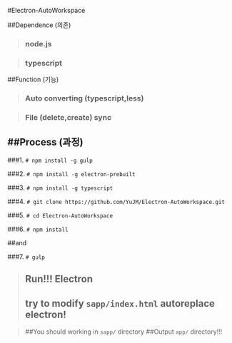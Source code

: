 
#Electron-AutoWorkspace

##Dependence (의존)
 
>### node.js

>### typescript

##Function (기능)

>### Auto converting (typescript,less)

>### File (delete,create) sync 

##Process (과정)
---

###1. ```# npm install -g gulp```

###2. ```# npm install -g electron-prebuilt```

###3. ```# npm install -g typescript```

###4. ```# git clone https://github.com/YuJM/Electron-AutoWorkspace.git```

###5. ```# cd Electron-AutoWorkspace```

###6. ```# npm install```

##and

###7. ```# gulp ```

>## Run!!! Electron
>## try to modify ```sapp/index.html``` autoreplace electron!

> ##You should working in ```sapp/``` directory
> ##Output ```app/``` directory!!!






